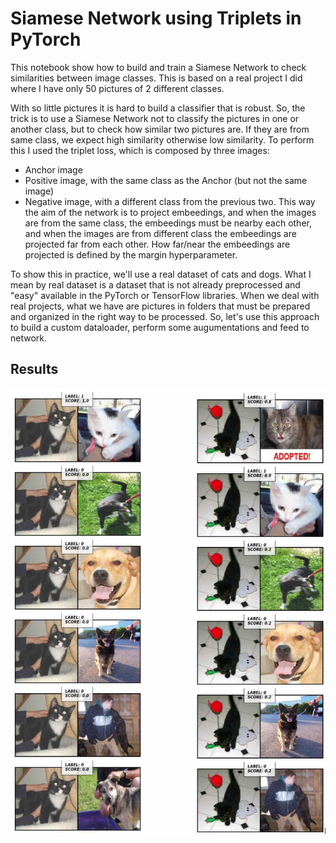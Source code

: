 # Siamese Network using Triplets in PyTorch

This notebook show how to build and train a Siamese Network to check similarities between image classes. This is based on a real project I did where I have only 50 pictures of 2 different classes.

With so little pictures it is hard to build a classifier that is robust. So, the trick is to use a Siamese Network not to classify the pictures in one or another class, but to check how similar two pictures are. If they are from same class, we expect high similarity otherwise low similarity. To perform this I used the triplet loss, which is composed by three images:

- Anchor image
- Positive image, with the same class as the Anchor (but not the same image)
- Negative image, with a different class from the previous two. This way the aim of the network is to project embeedings, and when the images are from the same class, the embeedings must be nearby each other, and when the images are from different class the embeedings are projected far from each other. How far/near the embeedings are projected is defined by the margin hyperparameter.

To show this in practice, we'll use a real dataset of cats and dogs. What I mean by real dataset is a dataset that is not already preprocessed and "easy" available in the PyTorch or TensorFlow libraries. When we deal with real projects, what we have are pictures in folders that must be prepared and organized in the right way to be processed. So, let's use this approach to build a custom dataloader, perform some augumentations and feed to network.

## Results

![alt text](img_demo2.jpg)